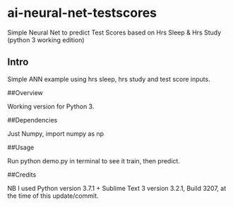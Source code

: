# ai-neural-net-testscores

Simple Neural Net to predict Test Scores based on Hrs Sleep & Hrs Study (python 3 working edition)

## Intro

Simple ANN example using hrs sleep, hrs study and test score inputs.

##Overview

Working version for Python 3.  

##Dependencies

Just Numpy, import numpy as np

##Usage

Run python demo.py in terminal to see it train, then predict.

##Credits

NB I used Python version 3.7.1 + Sublime Text 3 version 3.2.1, Build 3207, at the time of this update/commit.